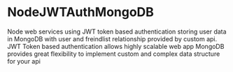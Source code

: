# NodeJWTAuthMongoDB
Node web services using JWT token based authentication storing user data in MongoDB with user and freindlist relationship provided by custom api.
JWT Token based authentication allows highly scalable web app 
MongoDB provides great flexibility to implement custom and complex data structure for your api
